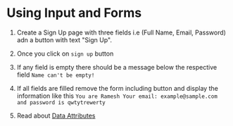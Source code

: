 # Using Input and Forms

1. Create a Sign Up page with three fields i.e (Full Name, Email, Password) adn a button with text "Sign Up".
2. Once you click on `sign up` button
3. If any field is empty there should be a message below the respective field `Name can't be empty!`
4. If all fields are filled remove the form including button and display the information like this `You are Ramesh Your email: example@sample.com and password is qwtytrewerty`

5. Read about [Data Attributes](https://developer.mozilla.org/en-US/docs/Learn/HTML/Howto/Use_data_attributes)
